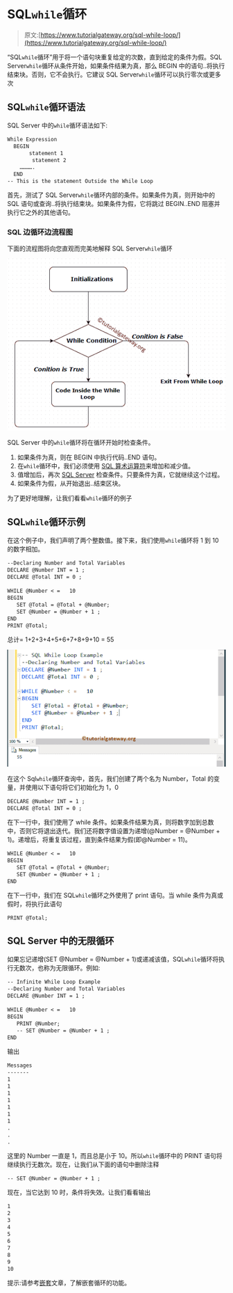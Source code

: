 # SQL`while`循环

> 原文:[https://www.tutorialgateway.org/sql-while-loop/](https://www.tutorialgateway.org/sql-while-loop/)

“SQL`while`循环”用于将一个语句块重复给定的次数，直到给定的条件为假。SQL Server`while`循环从条件开始，如果条件结果为真，那么 BEGIN 中的语句..将执行结束块。否则，它不会执行。它建议 SQL Server`while`循环可以执行零次或更多次

## SQL`while`循环语法

SQL Server 中的`while`循环语法如下:

```
While Expression
  BEGIN
       statement 1
        statement 2
    ………….
  END
-- This is the statement Outside the While Loop
```

首先，测试了 SQL Server`while`循环内部的条件。如果条件为真，则开始中的 SQL 语句或查询..将执行结束块。如果条件为假，它将跳过 BEGIN..END 阻塞并执行它之外的其他语句。

### SQL 边循环边流程图

下面的流程图将向您直观而完美地解释 SQL Server`while`循环

![SQL WHILE LOOP FLOW CHART](img/fc6591b1ef92aecb920fd66ac7daad56.png)

SQL Server 中的`while`循环将在循环开始时检查条件。

1.  如果条件为真，则在 BEGIN 中执行代码..END 语句。
2.  在`while`循环中，我们必须使用 [SQL 算术运算符](https://www.tutorialgateway.org/sql-arithmetic-operators/)来增加和减少值。
3.  值增加后，再次 [SQL Server](https://www.tutorialgateway.org/sql/) 检查条件。只要条件为真，它就继续这个过程。
4.  如果条件为假，从开始退出..结束区块。

为了更好地理解，让我们看看`while`循环的例子

## SQL`while`循环示例

在这个例子中，我们声明了两个整数值。接下来，我们使用`while`循环将 1 到 10 的数字相加。

```
--Declaring Number and Total Variables
DECLARE @Number INT = 1 ;
DECLARE @Total INT = 0 ;

WHILE @Number < =   10
BEGIN
   SET @Total = @Total + @Number;
   SET @Number = @Number + 1 ;
END
PRINT @Total;
```

总计= 1+2+3+4+5+6+7+8+9+10 = 55

![SQL While Loop 1](img/3d05ad77aff8c0f9e19931377f4a4881.png)

在这个 Sql`while`循环查询中，首先，我们创建了两个名为 Number，Total 的变量，并使用以下语句将它们初始化为 1，0

```
DECLARE @Number INT = 1 ;
DECLARE @Total INT = 0 ;
```

在下一行中，我们使用了 while 条件。如果条件结果为真，则将数字加到总数中，否则它将退出迭代。我们还将数字值设置为递增(@Number = @Number + 1)。递增后，将重复该过程，直到条件结果为假(即@Number = 11)。

```
WHILE @Number < =   10
BEGIN
   SET @Total = @Total + @Number;
   SET @Number = @Number + 1 ;
END
```

在下一行中，我们在 SQL`while`循环之外使用了 print 语句。当 while 条件为真或假时，将执行此语句

```
PRINT @Total;
```

## SQL Server 中的无限循环

如果忘记递增(SET @Number = @Number + 1)或递减该值，SQL`while`循环将执行无数次，也称为无限循环。例如:

```
-- Infinite While Loop Example
--Declaring Number and Total Variables
DECLARE @Number INT = 1 ;

WHILE @Number < =   10
BEGIN
   PRINT @Number;
   -- SET @Number = @Number + 1 ;
END
```

输出

```
Messages
-------
1
1
1
1
1
1
1
.
.
.
```

这里的 Number 一直是 1，而且总是小于 10。所以`while`循环中的 PRINT 语句将继续执行无数次。现在，让我们从下面的语句中删除注释

```
-- SET @Number = @Number + 1 ;
```

现在，当它达到 10 时，条件将失效。让我们看看输出

```
1
2
3
4
5
6
7
8
9
10
```

提示:请参考[嵌套](https://www.tutorialgateway.org/nested-sql-while-loop/)文章，了解嵌套循环的功能。